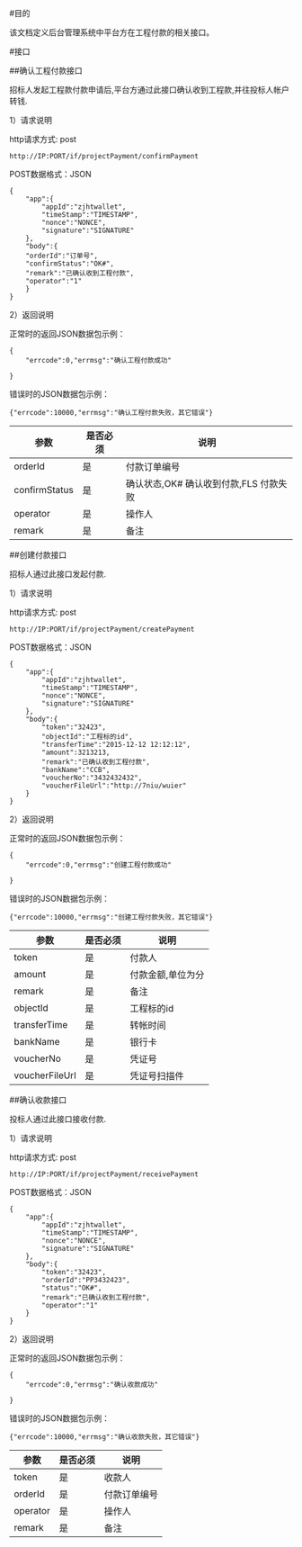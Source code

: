 #目的

该文档定义后台管理系统中平台方在工程付款的相关接口。

#接口


##确认工程付款接口

招标人发起工程款付款申请后,平台方通过此接口确认收到工程款,并往投标人帐户转钱.

1）请求说明

http请求方式: post


    http://IP:PORT/if/projectPayment/confirmPayment


POST数据格式：JSON

    {
        "app":{
            "appId":"zjhtwallet",
            "timeStamp":"TIMESTAMP", 
            "nonce":"NONCE",
            "signature":"SIGNATURE"
        },
        "body":{
		"orderId":"订单号",
		"confirmStatus":"OK#",
		"remark":"已确认收到工程付款",
		"operator":"1"
        }
    } 


2）返回说明

正常时的返回JSON数据包示例：
 
    {
        "errcode":0,"errmsg":"确认工程付款成功"
        
    }

错误时的JSON数据包示例：

    {"errcode":10000,"errmsg":"确认工程付款失败，其它错误"}

参数|是否必须|说明
----|----|-----
orderId|是|付款订单编号
confirmStatus|是|确认状态,OK# 确认收到付款,FLS 付款失败
operator|是|操作人
remark|是|备注



##创建付款接口

招标人通过此接口发起付款.

1）请求说明

http请求方式: post


    http://IP:PORT/if/projectPayment/createPayment


POST数据格式：JSON

    {
        "app":{
            "appId":"zjhtwallet",
            "timeStamp":"TIMESTAMP", 
            "nonce":"NONCE",
            "signature":"SIGNATURE"
        },
        "body":{
            "token":"32423",
            "objectId":"工程标的id",
            "transferTime":"2015-12-12 12:12:12",
            "amount":3213213,
            "remark":"已确认收到工程付款",
            "bankName":"CCB",
            "voucherNo":"3432432432",
            "voucherFileUrl":"http://7niu/wuier"
        }
    } 


2）返回说明

正常时的返回JSON数据包示例：
 
    {
        "errcode":0,"errmsg":"创建工程付款成功"
        
    }

错误时的JSON数据包示例：

    {"errcode":10000,"errmsg":"创建工程付款失败，其它错误"}

参数|是否必须|说明
----|----|-----
token|是|付款人
amount|是|付款金额,单位为分
remark|是|备注
objectId|是|工程标的id
transferTime|是|转帐时间
bankName|是|银行卡
voucherNo|是|凭证号
voucherFileUrl|是|凭证号扫描件



##确认收款接口

投标人通过此接口接收付款.

1）请求说明

http请求方式: post


    http://IP:PORT/if/projectPayment/receivePayment


POST数据格式：JSON

    {
        "app":{
            "appId":"zjhtwallet",
            "timeStamp":"TIMESTAMP", 
            "nonce":"NONCE",
            "signature":"SIGNATURE"
        },
        "body":{
            "token":"32423",
            "orderId":"PP3432423",
            "status":"OK#",
            "remark":"已确认收到工程付款",
            "operator":"1"
        }
    } 


2）返回说明

正常时的返回JSON数据包示例：
 
    {
        "errcode":0,"errmsg":"确认收款成功"
        
    }

错误时的JSON数据包示例：

    {"errcode":10000,"errmsg":"确认收款失败，其它错误"}

参数|是否必须|说明
----|----|-----
token|是|收款人
orderId|是|付款订单编号
operator|是|操作人
remark|是|备注




